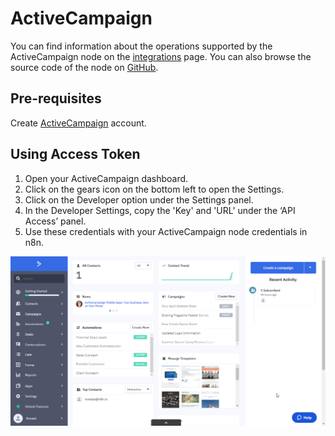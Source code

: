 # ActiveCampaign

You can find information about the operations supported by the ActiveCampaign node on the [integrations](https://n8n.io/integrations/n8n-nodes-base.activeCampaign) page. You can also browse the source code of the node on [GitHub](https://github.com/n8n-io/n8n/tree/master/packages/nodes-base/nodes/ActiveCampaign).

## Pre-requisites

Create [ActiveCampaign](https://www.activecampaign.com/) account.

## Using Access Token

1. Open your ActiveCampaign dashboard.
2. Click on the gears icon on the bottom left to open the Settings.
3. Click on the Developer option under the Settings panel.
4. In the Developer Settings, copy the 'Key' and 'URL' under the ‘API Access’ panel.
5. Use these credentials with your ActiveCampaign node credentials in n8n.


![Getting ActiveCampaign credentials](./using-access-token.gif)
